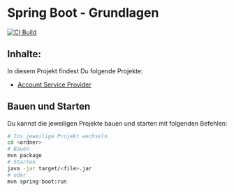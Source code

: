 # Spring Boot - Grundlagen

[![CI Build](https://github.com/ueberfuhr-trainings/spring-boot-2024-06-10/actions/workflows/ci.yml/badge.svg)](https://github.com/ueberfuhr-trainings/spring-boot-2024-06-10/actions/workflows/ci.yml)

## Inhalte:

In diesem Projekt findest Du folgende Projekte:

- [Account Service Provider](./account-service-provider)

## Bauen und Starten

Du kannst die jeweiligen Projekte bauen und starten mit folgenden Befehlen:

```bash
# Ins jeweilige Projekt wechseln
cd <ordner>
# Bauen
mvn package
# Starten
java -jar target/<file>.jar
# oder
mvn spring-boot:run
```